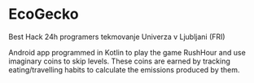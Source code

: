 # EcoGecko
Best Hack 24h programers tekmovanje Univerza v Ljubljani (FRI)

Android app programmed in Kotlin to play the game RushHour and use imaginary coins to skip levels. These coins are earned by tracking eating/travelling habits to calculate the emissions produced by them.
